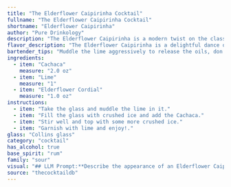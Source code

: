 ```yaml
---
title: "The Elderflower Caipirinha Cocktail"
fullname: "The Elderflower Caipirinha Cocktail"
shortname: "Elderflower Caipirinha"
author: "Pure Drinkology"
description: "The Elderflower Caipirinha is a modern twist on the classic Caipirinha, hailing from Brazil.  It belongs to the Sour family, characterized by a base spirit, citrus juice, and a sweetener. The elderflower cordial adds a floral complexity, elevating the traditional rum-based sour. "
flavor_description: "The Elderflower Caipirinha is a delightful dance of sweet and tart. The cachaça's earthy, sugarcane spirit mingles with the bright acidity of lime, creating a vibrant base. Elderflower cordial adds a delicate floral sweetness, balancing the sharpness and bringing an ethereal touch. It's a refreshing, complex cocktail that's both elegant and invigorating. "
bartender_tips: "Muddle the lime aggressively to release the oils, don't be shy!  A good muddle is key to a balanced Caipirinha.  Use a high-quality cachaça for best results.  A little bit of elderflower cordial goes a long way, so start with a small amount and adjust to your liking.  Serve it chilled and garnish with a lime wedge.  Cheers! "
ingredients:
  - item: "Cachaca"
    measure: "2.0 oz"
  - item: "Lime"
    measure: "1"
  - item: "Elderflower Cordial"
    measure: "1.0 oz"
instructions:
  - item: "Take the glass and muddle the lime in it."
  - item: "Fill the glass with crushed ice and add the Cachaca."
  - item: "Stir well and top with some more crushed ice."
  - item: "Garnish with lime and enjoy!."
glass: "Collins glass"
category: "cocktail"
has_alcohol: true
base_spirit: "rum"
family: "sour"
visual: "## LLM Prompt:**Describe the appearance of an Elderflower Caipirinha. Imagine a glass filled with crushed ice, a splash of lime juice, a subtle swirl of elderflower cordial, and a generous pour of Cachaça. Consider the color, clarity, and texture of the drink. Include details like how the ice interacts with the liquid, the appearance of the lime, and any potential garnish.** **Example Response:**The Elderflower Caipirinha is a vibrant and inviting drink. The crushed ice in the glass is a pristine white, its surface barely disturbed by the shimmering liquid. The Cachaça, a clear spirit, forms a base for the drink, its color slightly tinted by the bright, chartreuse green of the elderflower cordial. A wedge of lime, its skin a deep, glossy green, rests on the rim of the glass, releasing its citrusy aroma into the air. The texture is refreshing and lively, with the crushed ice giving way to the smooth, cool liquid. It's a cocktail that captivates both the eyes and the palate. "
source: "thecocktaildb"
---
```


